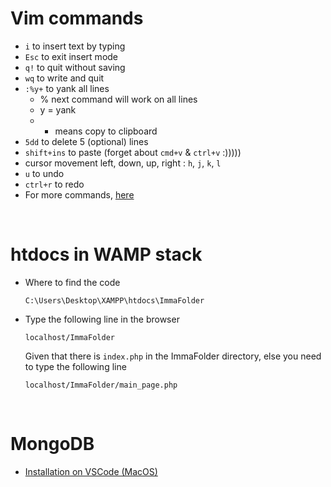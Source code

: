 # Vim commands
* `i` to insert text by typing
* `Esc` to exit insert mode
* `q!` to quit without saving
* `wq` to write and quit
* `:%y+` to yank all lines
    * % next command will work on all lines
    * y = yank
    * + means copy to clipboard 
* `5dd` to delete 5 (optional) lines 
* `shift+ins` to paste (forget about `cmd+v` & `ctrl+v` :)))))
* cursor movement left, down, up, right : `h`, `j`, `k`, `l`
* `u` to undo
* `ctrl+r` to redo
* For more commands, [here](https://vim.rtorr.com/)

<br/>

# htdocs in WAMP stack 
* Where to find the code
   ```
   C:\Users\Desktop\XAMPP\htdocs\ImmaFolder
   ```
* Type the following line in the browser
   ```
   localhost/ImmaFolder
   ```
   Given that there is `index.php` in the ImmaFolder directory, else you need to type the following line
   ```
   localhost/ImmaFolder/main_page.php
   ```


<br/>

# MongoDB
* [Installation on VSCode (MacOS)](https://github.com/Sins-Repo/Memory_Supplements/tree/main/mongoDB)
